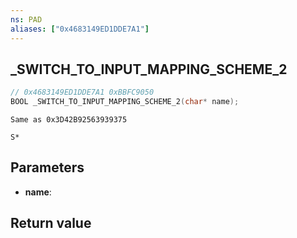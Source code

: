 ```yaml
---
ns: PAD
aliases: ["0x4683149ED1DDE7A1"]
---
```

## _SWITCH_TO_INPUT_MAPPING_SCHEME_2

```c
// 0x4683149ED1DDE7A1 0xBBFC9050
BOOL _SWITCH_TO_INPUT_MAPPING_SCHEME_2(char* name);
```

```
Same as 0x3D42B92563939375

S*
```

## Parameters
* **name**: 

## Return value
